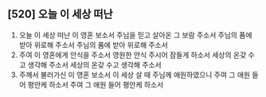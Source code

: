 ## [520] 오늘 이 세상 떠난

1) 오늘 이 세상 떠난 이 영혼 보소서 주님을 믿고 살아온 그 보람 주소서 주님의 품에 받아 위로해 주소서 주님의 품에 받아 위로해 주소서  
2) 주여 이 영혼에게 안식을 주소서 영원한 안식 주시어 잠들게 하소서 세상의 온갖 수고 생각해 주소서 세상의 온갖 수고 생각해 주소서  
3) 주께서 불러가신 이 영혼 보소서 이 세상 살 때 주님께 애원하였으니 주여 그 애원 들어 평안케 하소서 주여 그 애원 들어 평안케 하소서
